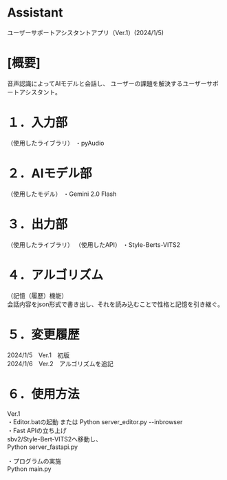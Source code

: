 # Assistant
ユーザーサポートアシスタントアプリ（Ver.1）(2024/1/5)

# [概要]
音声認識によってAIモデルと会話し、
ユーザーの課題を解決するユーザーサポートアシスタント。

# １．入力部
（使用したライブラリ）
・pyAudio


# ２．AIモデル部
（使用したモデル）
・Gemini 2.0 Flash


# ３．出力部
（使用したライブラリ）
（使用したAPI）
・Style-Berts-VITS2

# ４．アルゴリズム
（記憶（履歴）機能）  
会話内容をjson形式で書き出し、それを読み込むことで性格と記憶を引き継ぐ。

# ５．変更履歴
2024/1/5　Ver.1　初版  
2024/1/6　Ver.2　アルゴリズムを追記  

# ６．使用方法
Ver.1  
・Editor.batの起動 または Python server_editor.py --inbrowser  
・Fast APIの立ち上げ  
sbv2/Style-Bert-VITS2へ移動し、  
Python server_fastapi.py  

・プログラムの実施  
Python main.py
